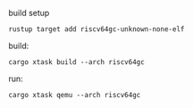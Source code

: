 build setup

```
rustup target add riscv64gc-unknown-none-elf
```

build:

```
cargo xtask build --arch riscv64gc
```

run:

```
cargo xtask qemu --arch riscv64gc
```
